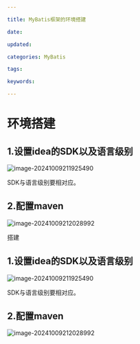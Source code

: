 ```yaml
---

title: MyBatis框架的环境搭建

date: 

updated: 

categories: MyBatis

tags: 

keywords: 

---
```

# 环境搭建

## 1.设置idea的SDK以及语言级别

![image-20241009211925490](./../../TyporaImage/MyBatis/image-20241009211925490.png)

SDK与语言级别要相对应。

## 2.配置maven

![image-20241009212028992](./../../TyporaImage/MyBatis/image-20241009212028992.png)

搭建

## 1.设置idea的SDK以及语言级别

![image-20241009211925490](./../../TyporaImage/MyBatis/image-20241009211925490.png)

SDK与语言级别要相对应。

## 2.配置maven

![image-20241009212028992](./../../TyporaImage/MyBatis/image-20241009212028992.png)